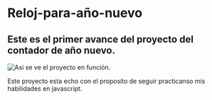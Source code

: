 # Reloj-para-año-nuevo
## Este es el primer avance del proyecto del contador de año nuevo. 
![Asi se ve el proyecto en función](/CONTADORAÑO.png).

Este proyecto esta echo con el proposito de seguir practicanso mis habilidades en javascript. 
